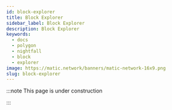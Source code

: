 ```yaml
---
id: block-explorer
title: Block Explorer
sidebar_label: Block Explorer
description: Block Explorer
keywords:
  - docs
  - polygon
  - nightfall
  - block
  - explorer
image: https://matic.network/banners/matic-network-16x9.png
slug: block-explorer
---
```


:::note This page is under construction

:::

